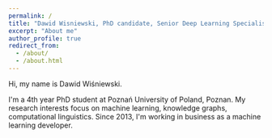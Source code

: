 ```yaml
---
permalink: /
title: "Dawid Wisniewski, PhD candidate, Senior Deep Learning Specialist"
excerpt: "About me"
author_profile: true
redirect_from: 
  - /about/
  - /about.html
---
```

Hi, my name is Dawid Wiśniewski.

I'm a 4th year PhD student at Poznań University of Poland, Poznan. My research interests focus on machine learning, knowledge graphs, computational linguistics. Since 2013, I'm working in business as a machine learning developer.
